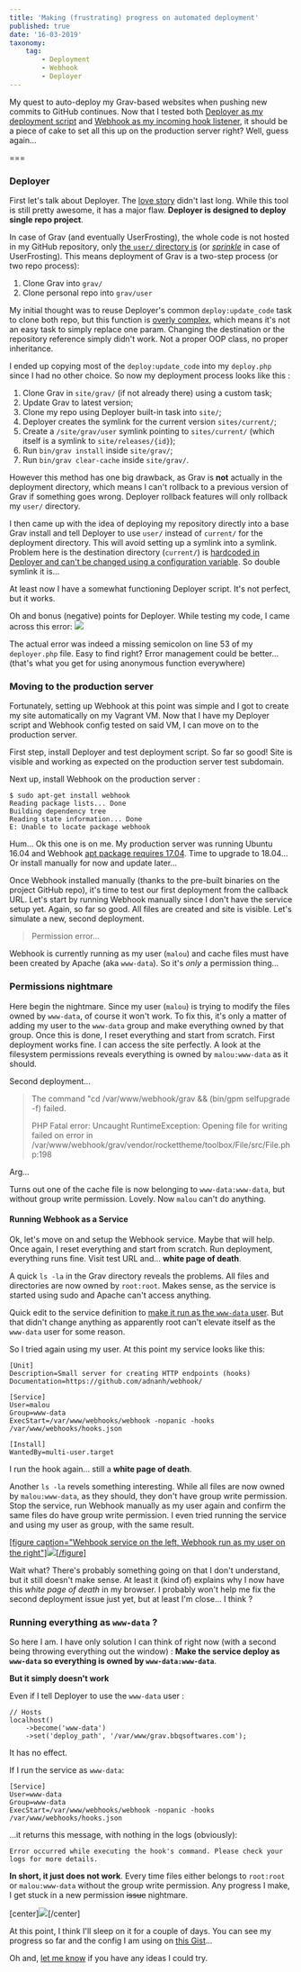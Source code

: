 ```yaml
---
title: 'Making (frustrating) progress on automated deployment'
published: true
date: '16-03-2019'
taxonomy:
    tag:
        - Deployment
        - Webhook
        - Deployer
---
```


My quest to auto-deploy my Grav-based websites when pushing new commits to GitHub continues. Now that I tested both [Deployer as my deployment script](/blog/testing-deployer) and [Webhook as my incoming hook listener](/blog/testing-webhook), it should be a piece of cake to set all this up on the production server right? Well, guess again...

===

### Deployer

First let's talk about Deployer. The [love story](/blog/testing-deployer#conclusion) didn't last long. While this tool is still pretty awesome, it has a major flaw. **Deployer is designed to deploy single repo project**.

In case of Grav (and eventually UserFrosting), the whole code is not hosted in my GitHub repository, only [the `user/` directory is](https://getgrav.org/blog/developing-with-github-part-2) (or [_sprinkle_](https://learn.userfrosting.com/sprinkles/introduction) in case of UserFrosting). This means deployment of Grav is a two-step process (or two repo process):
1. Clone Grav into `grav/`
2. Clone personal repo into `grav/user`

My initial thought was to reuse Deployer's common `deploy:update_code` task to clone both repo, but this function is [overly complex](https://github.com/deployphp/deployer/blob/master/recipe/deploy/update_code.php#L48-L101), which means it's not an easy task to simply replace one param. Changing the destination or the repository reference simply didn't work. Not a proper OOP class, no proper inheritance.

I ended up copying most of the `deploy:update_code` into my `deploy.php` since I had no other choice. So now my deployment process looks like this :
1. Clone Grav in `site/grav/` (if not already there) using a custom task;
2. Update Grav to latest version;
3. Clone my repo using Deployer built-in task into `site/`;
4. Deployer creates the symlink for the current version `sites/current/`;
5. Create a `/site/grav/user` symlink pointing to `sites/current/` (which itself is a symlink to `site/releases/{id}`);
6. Run `bin/grav install` inside `site/grav/`;
7. Run `bin/grav clear-cache` inside `site/grav/`.

However this method has one big drawback, as Grav is **not** actually in the deployment directory, which means I can't rollback to a previous version of Grav if something goes wrong. Deployer rollback features will only rollback my `user/` directory.

I then came up with the idea of deploying my repository directly into a base Grav install and tell Deployer to use `user/` instead of `current/` for the deployment directory. This will avoid setting up a symlink into a symlink. Problem here is the destination directory (`current/`) is [hardcoded in Deployer and can't be changed using a configuration variable](https://github.com/deployphp/deployer/blob/d898570ad856be7ccfa80ad4a99da855f96c019b/recipe/deploy/prepare.php#L26). So double symlink it is...

At least now I have a somewhat functioning Deployer script. It's not perfect, but it works.

Oh and bonus (negative) points for Deployer. While testing my code, I came across this error:
![](DeployerError.png)

The actual error was indeed a missing semicolon on line 53 of my `deployer.php` file. Easy to find right? Error management could be better... (that's what you get for using anonymous function everywhere)

### Moving to the production server

Fortunately, setting up Webhook at this point was simple and I got to create my site automatically on my Vagrant VM. Now that I have my Deployer script and Webhook config tested on said VM, I can move on to the production server.

First step, install Deployer and test deployment script. So far so good! Site is visible and working as expected on the production server test subdomain.

Next up, install Webhook on the production server :

```
$ sudo apt-get install webhook
Reading package lists... Done
Building dependency tree       
Reading state information... Done
E: Unable to locate package webhook
```

Hum... Ok this one is on me. My production server was running Ubuntu 16.04 and Webhook [apt package requires 17.04](https://github.com/adnanh/webhook#ubuntu). Time to upgrade to 18.04... Or install manually for now and update later...

Once Webhook installed manually (thanks to the pre-built binaries on the project GitHub repo), it's time to test our first deployment from the callback URL. Let's start by running Webhook manually since I don't have the service setup yet. Again, so far so good. All files are created and site is visible. Let's simulate a new, second deployment.

> Permission error...

Webhook is currently running as my user (`malou`) and cache files must have been created by Apache (aka `www-data`). So it's _only_ a permission thing...

### Permissions nightmare

Here begin the nightmare. Since my user (`malou`) is trying to modify the files owned by `www-data`, of course it won't work. To fix this, it's only a matter of adding my user to the `www-data` group and make everything owned by that group. Once this is done, I reset everything and start from scratch. First deployment works fine. I can access the site perfectly. A look at the filesystem permissions reveals everything is owned by `malou:www-data` as it should.

Second deployment...

> The command "cd /var/www/webhook/grav && (bin/gpm selfupgrade -f) failed.
>
> PHP Fatal error:  Uncaught RuntimeException: Opening file for writing failed on error  in /var/www/webhook/grav/vendor/rockettheme/toolbox/File/src/File.php:198  

Arg...

Turns out one of the cache file is now belonging to `www-data:www-data`, but without group write permission. Lovely. Now `malou` can't do anything.

#### Running Webhook as a Service
Ok, let's move on and setup the Webhook service. Maybe that will help. Once again, I reset everything and start from scratch. Run deployment, everything runs fine. Visit test URL and... **white page of death**.

A quick `ls -la` in the Grav directory reveals the problems. All files and directories are now owned by `root:root`. Makes sense, as the service is started using sudo and Apache can't access anything.

Quick edit to the service definition to [make it run as the `www-data` user](https://askubuntu.com/questions/676007/how-do-i-make-my-systemd-service-run-via-specific-user-and-start-on-boot). But that didn't change anything as apparently root can't elevate itself as the `www-data` user for some reason.

So I tried again using my user. At this point my service looks like this:

```
[Unit]
Description=Small server for creating HTTP endpoints (hooks)
Documentation=https://github.com/adnanh/webhook/

[Service]
User=malou
Group=www-data
ExecStart=/var/www/webhooks/webhook -nopanic -hooks /var/www/webhooks/hooks.json

[Install]
WantedBy=multi-user.target
```

I run the hook again... still a **white page of death**.

Another `ls -la` revels something interesting. While all files are now owned by `malou:www-data`, as they should, they don't have group write permission. Stop the service, run Webhook manually as my user again and confirm the same files do have group write permission. I even tried running the service and using my user as group, with the same result.

[[figure caption="Wehbook service on the left, Webhook run as my user on the right"]![](PermissionsCompare.png)[/figure]](PermissionsCompare.png)

Wait what? There's probably something going on that I don't understand, but it still doesn't make sense. At least it (kind of) explains why I now have this _white page of death_ in my browser. I probably won't help me fix the second deployment issue just yet, but at least I'm close... I think ?

### Running everything as `www-data` ?

So here I am. I have only solution I can think of right now (with a second being throwing everything out the window) : **Make the service deploy as `www-data` so everything is owned by `www-data:www-data`**.

**But it simply doesn't work**

Even if I tell Deployer to use the `www-data` user :

```
// Hosts
localhost()
    ->become('www-data')
    ->set('deploy_path', '/var/www/grav.bbqsoftwares.com');
```
It has no effect.

If I run the service as `www-data`:

```
[Service]
User=www-data
Group=www-data
ExecStart=/var/www/webhooks/webhook -nopanic -hooks /var/www/webhooks/hooks.json
```

...it returns this message, with nothing in the logs (obviously):

```
Error occurred while executing the hook's command. Please check your logs for more details.
```


**In short, it just does not work**. Every time files either belongs to `root:root` or `malou:www-data` without the group write permission. Any progress I make, I get stuck in a new permission ~~issue~~ nightmare.

[center]![](https://media.giphy.com/media/4SZxcPTtlGAZa/giphy.gif)[/center]

At this point, I think I'll sleep on it for a couple of days. You can see my progress so far and the config I am using on [this Gist](https://gist.github.com/lcharette/91edc141d55918a5c2d9589f83c7dc82)...

Oh and, [let me know](mailto:hello@bbqsoftwares.com) if you have any ideas I could try.
